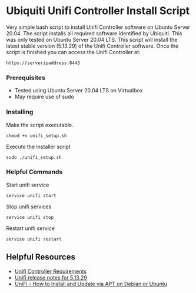 # Ubiquiti Unifi Controller Install Script
Very simple bash script to install Unifi Controller software on Ubuntu Server 20.04. The script installs all required software identified by Ubiquiti. This was only tested on Ubuntu Server 20.04 LTS. This script will install the latest stable version (5.13.29) of the Unifi Controller software. Once the script is finished you can access the Unifi Controller at:
```
https://serveripaddress:8443
```
### Prerequisites
* Tested using Ubuntu Server 20.04 LTS on Virtualbox
* May require use of sudo
### Installing
Make the script executable.
```
chmod +x unifi_setup.sh
```
Execute the installer script
```
sudo ./unifi_setup.sh
```
### Helpful Commands
Start unifi service
```
service unifi start
```
Stop unifi services
```
service unifi stop
```
Restart unifi service
```
service unifi restart
```
## Helpful Resources
* [Unifi Controller Requirements](https://help.ui.com/hc/en-us/articles/360012192813#unifi-requirements)
* [Unifi release notes for 5.13.29](https://community.ui.com/releases/UniFi-Network-Controller-5-13-29/d7647910-77a2-4e61-bbfe-389206f2d6ad)
* [UniFi - How to Install and Update via APT on Debian or Ubuntu](https://help.ui.com/hc/en-us/articles/220066768-UniFi-How-to-Install-and-Update-via-APT-on-Debian-or-Ubuntu) 

